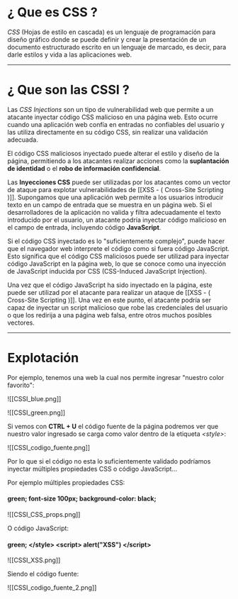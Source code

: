 # ¿ Que es **CSS** ? 

*CSS* (Hojas de estilo en cascada) es un lenguaje de programación para diseño gráfico donde se puede definir y crear la presentación de un documento estructurado escrito en un lenguaje de marcado, es decir, para darle estilos y  vida a las aplicaciones web. 

----
# ¿ Que son las **CSSI** ? 

Las *CSS Injections* son un tipo de vulnerabilidad web que permite a un atacante inyectar código CSS malicioso en una página web. Esto ocurre cuando una aplicación web confía en entradas no confiables del usuario y las utiliza directamente en su código CSS, sin realizar una validación adecuada. 

El código CSS maliciosos inyectado puede alterar el estilo y diseño de la página, permitiendo a los atacantes realizar acciones como la **suplantación de identidad** o el **robo de información confidencial**.

Las **Inyecciones CSS** puede ser utilizadas por los atacantes como un vector de ataque para explotar vulnerabilidades de [[XSS  - ( Cross-Site Scripting )]]. Supongamos que una aplicación web permite a los usuarios introducir texto en un campo de entrada que se muestra en un página web. Si el desarrolladores de la aplicación no valida y filtra adecuadamente  el texto introducido por el usuario, un atacante podría inyectar código malicioso en el campo de entrada, incluyendo código **JavaScript**. 

Si el código CSS inyectado es lo "suficientemente complejo", puede hacer que el navegador web interprete el código como si fuera código JavaScript. Esto significa que el código CSS maliciosos puede ser utilizad para inyectar código JavaScript en la página web, lo que se conoce como una inyección de JavaScript inducida por CSS (CSS-Induced JavaScript Injection). 

Una vez que el código JavaScript ha sido inyectado en la página, este puede ser utilizad por el atacante para realizar un ataque de [[XSS  - ( Cross-Site Scripting )]]. Una vez en este punto, el atacante podría ser capaz de inyectar un script malicioso que robe las credenciales del usuario o que los redirija a una página web falsa, entre otros muchos posibles vectores. 

----

# Explotación 

Por ejemplo, tenemos una web la cual nos permite ingresar "nuestro color favorito": 

![[CSSI_blue.png]]

![[CSSI_green.png]]

Si vemos con **CTRL + U** el código fuente de la página podremos ver que nuestro valor ingresado se carga como valor dentro de la etiqueta *\<style>*: 

![[CSSI_codigo_fuente.png]]

Por lo que si el código no esta lo suficientemente validado podríamos inyectar múltiples propiedades CSS o código JavaScript...

Por ejemplo múltiples propiedades CSS: 

#### green; font-size 100px; background-color: black;
![[CSSI_CSS_props.png]]

O código JavaScript: 

#### green; \</style> \<script> alert("XSS") \</script>
![[CSSI_XSS.png]]

Siendo el código fuente: 

![[CSSI_codigo_fuente_2.png]]